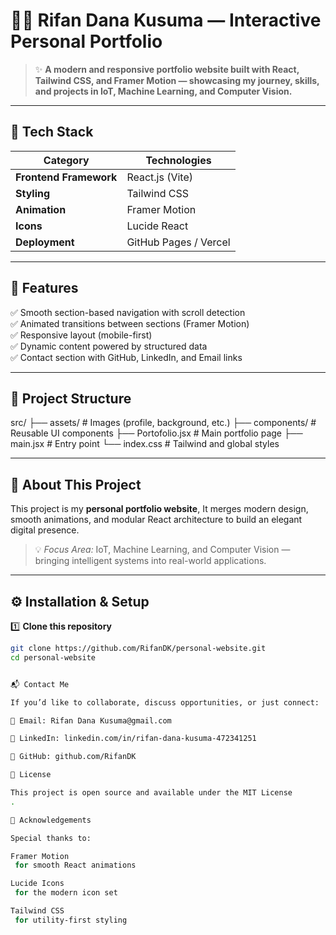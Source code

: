 # 🧑‍💻 Rifan Dana Kusuma — Interactive Personal Portfolio


> ✨ **A modern and responsive portfolio website built with React, Tailwind CSS, and Framer Motion — showcasing my journey, skills, and projects in IoT, Machine Learning, and Computer Vision.**

---

## 🚀 Tech Stack

| Category | Technologies |
|-----------|---------------|
| **Frontend Framework** | React.js (Vite) |
| **Styling** | Tailwind CSS |
| **Animation** | Framer Motion |
| **Icons** | Lucide React |
| **Deployment** | GitHub Pages / Vercel |

---

## 🌟 Features

✅ Smooth section-based navigation with scroll detection  
✅ Animated transitions between sections (Framer Motion)  
✅ Responsive layout (mobile-first)  
✅ Dynamic content powered by structured data  
✅ Contact section with GitHub, LinkedIn, and Email links  

---

## 🧩 Project Structure

src/
├── assets/ # Images (profile, background, etc.)
├── components/ # Reusable UI components
├── Portofolio.jsx # Main portfolio page
├── main.jsx # Entry point
└── index.css # Tailwind and global styles


---

## 🧠 About This Project

This project is my **personal portfolio website**, It merges modern design, smooth animations, and modular React architecture to build an elegant digital presence.

> 💡 *Focus Area:* IoT, Machine Learning, and Computer Vision — bringing intelligent systems into real-world applications.

---

## ⚙️ Installation & Setup

1️⃣ **Clone this repository**
```bash
git clone https://github.com/RifanDK/personal-website.git
cd personal-website


📬 Contact Me

If you’d like to collaborate, discuss opportunities, or just connect:

📧 Email: Rifan Dana Kusuma@gmail.com

💼 LinkedIn: linkedin.com/in/rifan-dana-kusuma-472341251

🐙 GitHub: github.com/RifanDK

🧾 License

This project is open source and available under the MIT License
.

💫 Acknowledgements

Special thanks to:

Framer Motion
 for smooth React animations

Lucide Icons
 for the modern icon set

Tailwind CSS
 for utility-first styling


